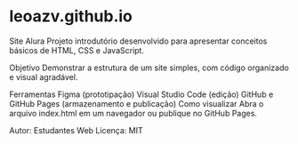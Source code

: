 # leoazv.github.io
Site Alura
Projeto introdutório desenvolvido para apresentar conceitos básicos de HTML, CSS e JavaScript.

Objetivo
Demonstrar a estrutura de um site simples, com código organizado e visual agradável.

Ferramentas
Figma (prototipação)
Visual Studio Code (edição)
GitHub e GitHub Pages (armazenamento e publicação)
Como visualizar
Abra o arquivo index.html em um navegador ou publique no GitHub Pages.

Autor: Estudantes Web
Licença: MIT
